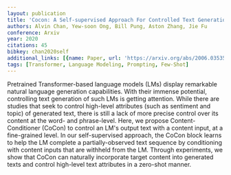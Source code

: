 ```yaml
---
layout: publication
title: 'Cocon: A Self-supervised Approach For Controlled Text Generation'
authors: Alvin Chan, Yew-soon Ong, Bill Pung, Aston Zhang, Jie Fu
conference: Arxiv
year: 2020
citations: 45
bibkey: chan2020self
additional_links: [{name: Paper, url: 'https://arxiv.org/abs/2006.03535'}]
tags: [Transformer, Language Modeling, Prompting, Few-Shot]
---
```

Pretrained Transformer-based language models (LMs) display remarkable natural
language generation capabilities. With their immense potential, controlling
text generation of such LMs is getting attention. While there are studies that
seek to control high-level attributes (such as sentiment and topic) of
generated text, there is still a lack of more precise control over its content
at the word- and phrase-level. Here, we propose Content-Conditioner (CoCon) to
control an LM's output text with a content input, at a fine-grained level. In
our self-supervised approach, the CoCon block learns to help the LM complete a
partially-observed text sequence by conditioning with content inputs that are
withheld from the LM. Through experiments, we show that CoCon can naturally
incorporate target content into generated texts and control high-level text
attributes in a zero-shot manner.